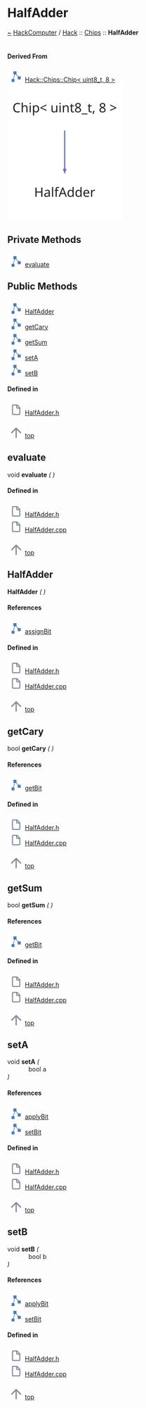 <a id="halfadder"></a>
<h1>HalfAdder</h1>
<a id="a01034"></a>
<a href="https://github.com/CharlesCarley/HackComputer#~">~</a>
<a href="index.md#index">HackComputer</a>
<span class="inline-text">/</span>
<a href="a00894.md#hack">Hack</a>
<span class="inline-text">::</span>
<a href="a00896.md#chips">Chips</a>
<span class="inline-text">::</span>
<span class="bold-text"><b>HalfAdder</b></span>
<br/>
<br/>
<a id="derived-from"></a>
<h4>Derived From</h4>
<div class="icon-link">
<img src="../images/class.svg"/><a href="a00990.md#chip">Hack::Chips::Chip&lt; uint8_t, 8 &gt;</a>
</div>
<img src="../images/dot/internal-diagram-16.dot.svg"/><br/>
<a id="private-methods"></a>
<h2>Private Methods</h2>
<span class="icon-list-item"><a href="#evaluate" class="icon-list-item"><img src="../images/class.svg" class="icon-list-item"/><span class="icon-list-item">evaluate</span>
</a>
</span>
<br/>
<a id="public-methods"></a>
<h2>Public Methods</h2>
<span class="icon-list-item"><a href="#halfadder" class="icon-list-item"><img src="../images/class.svg" class="icon-list-item"/><span class="icon-list-item">HalfAdder</span>
</a>
</span>
<br/>
<span class="icon-list-item"><a href="#getcary" class="icon-list-item"><img src="../images/class.svg" class="icon-list-item"/><span class="icon-list-item">getCary</span>
</a>
</span>
<br/>
<span class="icon-list-item"><a href="#getsum" class="icon-list-item"><img src="../images/class.svg" class="icon-list-item"/><span class="icon-list-item">getSum</span>
</a>
</span>
<br/>
<span class="icon-list-item"><a href="#seta" class="icon-list-item"><img src="../images/class.svg" class="icon-list-item"/><span class="icon-list-item">setA</span>
</a>
</span>
<br/>
<span class="icon-list-item"><a href="#setb" class="icon-list-item"><img src="../images/class.svg" class="icon-list-item"/><span class="icon-list-item">setB</span>
</a>
</span>
<br/>
<a id="defined-in"></a>
<h4>Defined in</h4>
<span class="icon-list-item"><a href="https://github.com/CharlesCarley/HackComputer/blob/master/Source/Chips/HalfAdder.h#L28" class="icon-list-item"><img src="../images/file.svg" class="icon-list-item"/><span class="icon-list-item">HalfAdder.h</span>
</a>
</span>
<br/>
<br/>
<span class="icon-list-item"><a href="#halfadder" class="icon-list-item"><img src="../images/jumpToTop.svg" class="icon-list-item"/><span class="icon-list-item">top</span>
</a>
</span>
<a id="evaluate"></a>
<h2>evaluate</h2>
<span class="inline-text">void</span>
<span class="bold-text"><b>evaluate</b></span>
<span class="italic-text"><i>(</i></span>
<span class="italic-text"><i>)</i></span>
<a id="defined-in"></a>
<h4>Defined in</h4>
<span class="icon-list-item"><a href="https://github.com/CharlesCarley/HackComputer/blob/master/Source/Chips/HalfAdder.h#L30" class="icon-list-item"><img src="../images/file.svg" class="icon-list-item"/><span class="icon-list-item">HalfAdder.h</span>
</a>
</span>
<br/>
<span class="icon-list-item"><a href="https://github.com/CharlesCarley/HackComputer/blob/master/Source/Chips/HalfAdder.cpp#L57" class="icon-list-item"><img src="../images/file.svg" class="icon-list-item"/><span class="icon-list-item">HalfAdder.cpp</span>
</a>
</span>
<br/>
<br/>
<span class="icon-list-item"><a href="#halfadder" class="icon-list-item"><img src="../images/jumpToTop.svg" class="icon-list-item"/><span class="icon-list-item">top</span>
</a>
</span>
<br/>
<a id="halfadder"></a>
<h2>HalfAdder</h2>
<span class="bold-text"><b>HalfAdder</b></span>
<span class="italic-text"><i>(</i></span>
<span class="italic-text"><i>)</i></span>
<a id="references"></a>
<h4>References</h4>
<div class="paragraph">
<span class="paragraph"><img src="../images/class.svg"/><a href="a00990.md#assignbit">assignBit</a>
</span>
</div>
<a id="defined-in"></a>
<h4>Defined in</h4>
<span class="icon-list-item"><a href="https://github.com/CharlesCarley/HackComputer/blob/master/Source/Chips/HalfAdder.h#L33" class="icon-list-item"><img src="../images/file.svg" class="icon-list-item"/><span class="icon-list-item">HalfAdder.h</span>
</a>
</span>
<br/>
<span class="icon-list-item"><a href="https://github.com/CharlesCarley/HackComputer/blob/master/Source/Chips/HalfAdder.cpp#L26" class="icon-list-item"><img src="../images/file.svg" class="icon-list-item"/><span class="icon-list-item">HalfAdder.cpp</span>
</a>
</span>
<br/>
<br/>
<span class="icon-list-item"><a href="#halfadder" class="icon-list-item"><img src="../images/jumpToTop.svg" class="icon-list-item"/><span class="icon-list-item">top</span>
</a>
</span>
<br/>
<a id="getcary"></a>
<h2>getCary</h2>
<span class="inline-text">bool</span>
<span class="bold-text"><b>getCary</b></span>
<span class="italic-text"><i>(</i></span>
<span class="italic-text"><i>)</i></span>
<a id="references"></a>
<h4>References</h4>
<div class="paragraph">
<span class="paragraph"><img src="../images/class.svg"/><a href="a00990.md#getbit">getBit</a>
</span>
</div>
<a id="defined-in"></a>
<h4>Defined in</h4>
<span class="icon-list-item"><a href="https://github.com/CharlesCarley/HackComputer/blob/master/Source/Chips/HalfAdder.h#L41" class="icon-list-item"><img src="../images/file.svg" class="icon-list-item"/><span class="icon-list-item">HalfAdder.h</span>
</a>
</span>
<br/>
<span class="icon-list-item"><a href="https://github.com/CharlesCarley/HackComputer/blob/master/Source/Chips/HalfAdder.cpp#L50" class="icon-list-item"><img src="../images/file.svg" class="icon-list-item"/><span class="icon-list-item">HalfAdder.cpp</span>
</a>
</span>
<br/>
<br/>
<span class="icon-list-item"><a href="#halfadder" class="icon-list-item"><img src="../images/jumpToTop.svg" class="icon-list-item"/><span class="icon-list-item">top</span>
</a>
</span>
<br/>
<a id="getsum"></a>
<h2>getSum</h2>
<span class="inline-text">bool</span>
<span class="bold-text"><b>getSum</b></span>
<span class="italic-text"><i>(</i></span>
<span class="italic-text"><i>)</i></span>
<a id="references"></a>
<h4>References</h4>
<div class="paragraph">
<span class="paragraph"><img src="../images/class.svg"/><a href="a00990.md#getbit">getBit</a>
</span>
</div>
<a id="defined-in"></a>
<h4>Defined in</h4>
<span class="icon-list-item"><a href="https://github.com/CharlesCarley/HackComputer/blob/master/Source/Chips/HalfAdder.h#L39" class="icon-list-item"><img src="../images/file.svg" class="icon-list-item"/><span class="icon-list-item">HalfAdder.h</span>
</a>
</span>
<br/>
<span class="icon-list-item"><a href="https://github.com/CharlesCarley/HackComputer/blob/master/Source/Chips/HalfAdder.cpp#L43" class="icon-list-item"><img src="../images/file.svg" class="icon-list-item"/><span class="icon-list-item">HalfAdder.cpp</span>
</a>
</span>
<br/>
<br/>
<span class="icon-list-item"><a href="#halfadder" class="icon-list-item"><img src="../images/jumpToTop.svg" class="icon-list-item"/><span class="icon-list-item">top</span>
</a>
</span>
<br/>
<a id="seta"></a>
<h2>setA</h2>
<span class="inline-text">void</span>
<span class="bold-text"><b>setA</b></span>
<span class="italic-text"><i>(</i></span>
<div class="paragraph">
<span class="paragraph"><img src="../images/horSpace24px.svg"/><span class="inline-text">bool</span>
<span class="inline-text">a</span>
</span>
</div>
<span class="italic-text"><i>)</i></span>
<a id="references"></a>
<h4>References</h4>
<div class="paragraph">
<span class="paragraph"><img src="../images/class.svg"/><a href="a00990.md#applybit">applyBit</a>
</span>
</div>
<div class="paragraph">
<span class="paragraph"><img src="../images/class.svg"/><a href="a00990.md#setbit">setBit</a>
</span>
</div>
<a id="defined-in"></a>
<h4>Defined in</h4>
<span class="icon-list-item"><a href="https://github.com/CharlesCarley/HackComputer/blob/master/Source/Chips/HalfAdder.h#L35" class="icon-list-item"><img src="../images/file.svg" class="icon-list-item"/><span class="icon-list-item">HalfAdder.h</span>
</a>
</span>
<br/>
<span class="icon-list-item"><a href="https://github.com/CharlesCarley/HackComputer/blob/master/Source/Chips/HalfAdder.cpp#L31" class="icon-list-item"><img src="../images/file.svg" class="icon-list-item"/><span class="icon-list-item">HalfAdder.cpp</span>
</a>
</span>
<br/>
<br/>
<span class="icon-list-item"><a href="#halfadder" class="icon-list-item"><img src="../images/jumpToTop.svg" class="icon-list-item"/><span class="icon-list-item">top</span>
</a>
</span>
<br/>
<a id="setb"></a>
<h2>setB</h2>
<span class="inline-text">void</span>
<span class="bold-text"><b>setB</b></span>
<span class="italic-text"><i>(</i></span>
<div class="paragraph">
<span class="paragraph"><img src="../images/horSpace24px.svg"/><span class="inline-text">bool</span>
<span class="inline-text">b</span>
</span>
</div>
<span class="italic-text"><i>)</i></span>
<a id="references"></a>
<h4>References</h4>
<div class="paragraph">
<span class="paragraph"><img src="../images/class.svg"/><a href="a00990.md#applybit">applyBit</a>
</span>
</div>
<div class="paragraph">
<span class="paragraph"><img src="../images/class.svg"/><a href="a00990.md#setbit">setBit</a>
</span>
</div>
<a id="defined-in"></a>
<h4>Defined in</h4>
<span class="icon-list-item"><a href="https://github.com/CharlesCarley/HackComputer/blob/master/Source/Chips/HalfAdder.h#L37" class="icon-list-item"><img src="../images/file.svg" class="icon-list-item"/><span class="icon-list-item">HalfAdder.h</span>
</a>
</span>
<br/>
<span class="icon-list-item"><a href="https://github.com/CharlesCarley/HackComputer/blob/master/Source/Chips/HalfAdder.cpp#L37" class="icon-list-item"><img src="../images/file.svg" class="icon-list-item"/><span class="icon-list-item">HalfAdder.cpp</span>
</a>
</span>
<br/>
<br/>
<span class="icon-list-item"><a href="#halfadder" class="icon-list-item"><img src="../images/jumpToTop.svg" class="icon-list-item"/><span class="icon-list-item">top</span>
</a>
</span>
<br/>
</div>
</div>
</body>
</html>
